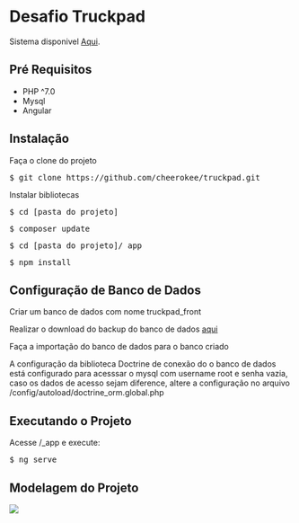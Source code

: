 # Desafio Truckpad
Sistema disponivel 
<a href="http://truckpad.ddns.net">Aqui</a>.
<br />
<h2>Pré Requisitos</h2>
<ul>
    <li>PHP ^7.0</li>
    <li>Mysql</li>
    <li>Angular</li>
</ul>
<h2>Instalação</h2>
<p>Faça o clone do projeto</p>
<div class="highlight highlight-source-shell">
<pre>$ git clone https://github.com/cheerokee/truckpad.git</pre>
</div>
Instalar bibliotecas
<div class="highlight highlight-source-shell">
<pre>$ cd [pasta do projeto]</pre>
<pre>$ composer update</pre>
</div>
<div class="highlight highlight-source-shell">
<pre>$ cd [pasta do projeto]/_app</pre>
<pre>$ npm install</pre>
</div>
<h2>Configuração de Banco de Dados</h2>
<p>Criar um banco de dados com nome truckpad_front</p>
<p>
    Realizar o download do backup do banco de dados 
    <a href="http://backtruckpad.ddns.net/truckpad_front.sql">aqui</a>
</p>
<p>Faça a importação do banco de dados para o banco criado</p>
<p>A configuração da biblioteca Doctrine de conexão do o banco de dados 
está configurado para acesssar o mysql com username root e senha vazia, 
caso os dados de acesso sejam diference, altere a configuração no arquivo 
/config/autoload/doctrine_orm.global.php</p>
<h2>Executando o Projeto</h2>
<p>Acesse /_app e execute:</p>
<div class="highlight highlight-source-shell">
<pre>$ ng serve</pre>
</div>
<h2>Modelagem do Projeto</h2>
<img class="img-responsive" src="http://backtruckpad.ddns.net/banco.png" />

